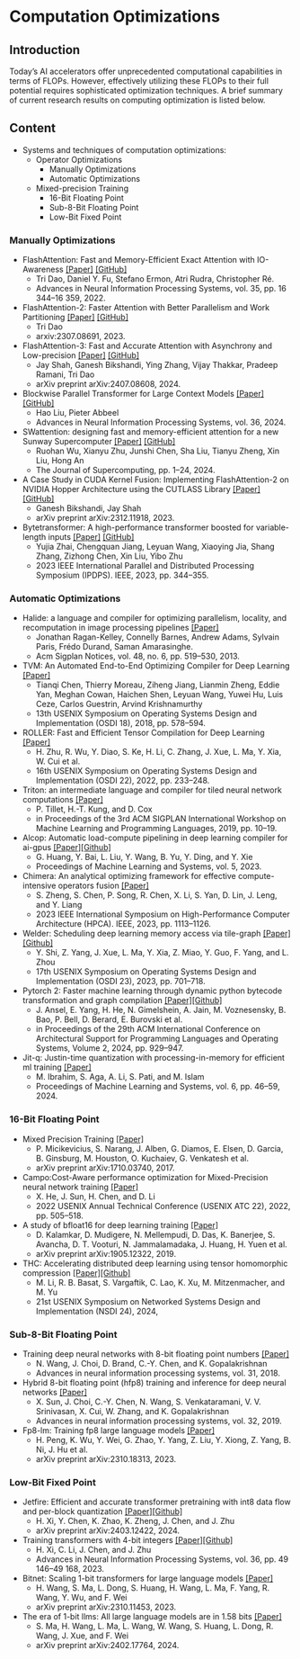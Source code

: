 # Computation Optimizations

## Introduction
Today’s AI accelerators offer unprecedented computational capabilities in terms of FLOPs. However, effectively utilizing these FLOPs to their full potential requires sophisticated optimization techniques. A brief summary of current research results on computing optimization is listed below.

## Content
- Systems and techniques of computation optimizations:
  - Operator Optimizations
    - Manually Optimizations
    - Automatic Optimizations
  - Mixed-precision Training
    - 16-Bit Floating Point
    - Sub-8-Bit Floating Point
    - Low-Bit Fixed Point

### Manually Optimizations
- FlashAttention: Fast and Memory-Efficient Exact Attention with IO-Awareness [[Paper]](https://arxiv.org/abs/2205.14135) [[GitHub]](https://github.com/Dao-AILab/flash-attention)
  - Tri Dao, Daniel Y. Fu, Stefano Ermon, Atri Rudra, Christopher Ré.
  - Advances in Neural Information Processing Systems, vol. 35, pp. 16 344–16 359, 2022.
- FlashAttention-2: Faster Attention with Better Parallelism and Work Partitioning [[Paper]](https://arxiv.org/abs/2307.08691) [[GitHub]](https://github.com/Dao-AILab/flash-attention)
  - Tri Dao 
  - arxiv:2307.08691, 2023.
- FlashAttention-3: Fast and Accurate Attention with Asynchrony and Low-precision [[Paper]](https://arxiv.org/abs/2407.08608) [[GitHub]](https://github.com/Dao-AILab/flash-attention)
  - Jay Shah, Ganesh Bikshandi, Ying Zhang, Vijay Thakkar, Pradeep Ramani, Tri Dao
  - arXiv preprint arXiv:2407.08608, 2024.
- Blockwise Parallel Transformer for Large Context Models [[Paper]](https://dl.acm.org/doi/abs/10.1007/s11227-024-05890-8) [[GitHub]](https://github.com/forhaoliu/ringattention)
  - Hao Liu, Pieter Abbeel
  - Advances in Neural Information Processing Systems, vol. 36, 2024.
- SWattention: designing fast and memory-efficient attention for a new Sunway Supercomputer [[Paper]](https://arxiv.org/abs/2407.08608) [[GitHub]](https://github.com/Dao-AILab/flash-attention)
  - Ruohan Wu, Xianyu Zhu, Junshi Chen, Sha Liu, Tianyu Zheng, Xin Liu, Hong An
  - The Journal of Supercomputing, pp. 1–24, 2024.
- A Case Study in CUDA Kernel Fusion: Implementing FlashAttention-2 on NVIDIA Hopper Architecture using the CUTLASS Library [[Paper]](https://arxiv.org/abs/2312.11918) [[GitHub]](https://github.com/ColfaxResearch/cutlass-kernels/tree/master/src/fmha)
  - Ganesh Bikshandi, Jay Shah
  - arXiv preprint arXiv:2312.11918, 2023.
- Bytetransformer: A high-performance transformer boosted for variable-length inputs [[Paper]](https://arxiv.org/abs/2210.03052) [[GitHub]](https://github.com/bytedance/ByteTransformer)
  - Yujia Zhai, Chengquan Jiang, Leyuan Wang, Xiaoying Jia, Shang Zhang, Zizhong Chen, Xin Liu, Yibo Zhu
  - 2023 IEEE International Parallel and Distributed Processing Symposium (IPDPS). IEEE, 2023, pp. 344–355.

### Automatic Optimizations
- Halide: a language and compiler for optimizing parallelism, locality, and recomputation in image processing pipelines [[Paper]](https://dl.acm.org/doi/10.1145/2491956.2462176)
  - Jonathan Ragan-Kelley, Connelly Barnes, Andrew Adams, Sylvain Paris, Frédo Durand, Saman Amarasinghe.
  - Acm Sigplan Notices, vol. 48, no. 6, pp. 519–530, 2013.
- TVM: An Automated End-to-End Optimizing Compiler for Deep Learning
 [[Paper]](https://arxiv.org/abs/1802.04799)
  - Tianqi Chen, Thierry Moreau, Ziheng Jiang, Lianmin Zheng, Eddie Yan, Meghan Cowan, Haichen Shen, Leyuan Wang, Yuwei Hu, Luis Ceze, Carlos Guestrin, Arvind Krishnamurthy
  - 13th USENIX Symposium on Operating Systems Design and Implementation (OSDI 18), 2018, pp. 578–594.
- ROLLER: Fast and Efficient Tensor Compilation for Deep Learning [[Paper]](https://www.usenix.org/system/files/osdi22-zhu.pdf)
  - H. Zhu, R. Wu, Y. Diao, S. Ke, H. Li, C. Zhang, J. Xue, L. Ma, Y. Xia, W. Cui et al.
  - 16th USENIX Symposium on Operating Systems Design and Implementation (OSDI 22), 2022, pp. 233–248.
- Triton: an intermediate language and compiler for tiled neural network computations [[Paper]](https://www.eecs.harvard.edu/~htk/publication/2019-mapl-tillet-kung-cox.pdf)
  - P. Tillet, H.-T. Kung, and D. Cox
  - in Proceedings of the 3rd ACM SIGPLAN International Workshop on Machine Learning and Programming Languages, 2019, pp. 10–19.
- Alcop: Automatic load-compute pipelining in deep learning compiler for ai-gpus [[Paper]](https://arxiv.org/abs/2210.16691)[[Github]](https://github.com/hgyhungry/alcop-artifact)
  - G. Huang, Y. Bai, L. Liu, Y. Wang, B. Yu, Y. Ding, and Y. Xie
  - Proceedings of Machine Learning and Systems, vol. 5, 2023.
- Chimera: An analytical optimizing framework for effective compute-intensive operators fusion [[Paper]](https://ieeexplore.ieee.org/abstract/document/10071018)
  - S. Zheng, S. Chen, P. Song, R. Chen, X. Li, S. Yan, D. Lin, J. Leng, and Y. Liang
  - 2023 IEEE International Symposium on High-Performance Computer Architecture (HPCA). IEEE, 2023, pp. 1113–1126.
- Welder: Scheduling deep learning memory access via tile-graph [[Paper]](https://www.usenix.org/system/files/osdi23-shi.pdf)[[Github]](https://github.com/microsoft/nnfusion/tree/osdi2023welder)
  - Y. Shi, Z. Yang, J. Xue, L. Ma, Y. Xia, Z. Miao, Y. Guo, F. Yang, and L. Zhou
  - 17th USENIX Symposium on Operating Systems Design and Implementation (OSDI 23), 2023, pp. 701–718.
- Pytorch 2: Faster machine learning through dynamic python bytecode transformation and graph compilation [[Paper]](https://dl.acm.org/doi/pdf/10.1145/3620665.3640366)[[Github]](https://github.com/pytorch/pytorch/)
  - J. Ansel, E. Yang, H. He, N. Gimelshein, A. Jain, M. Voznesensky, B. Bao, P. Bell, D. Berard, E. Burovski et al.
  - in Proceedings of the 29th ACM International Conference on Architectural Support for Programming Languages and Operating Systems, Volume 2, 2024, pp. 929–947.
- Jit-q: Justin-time quantization with processing-in-memory for efficient ml training [[Paper]](https://arxiv.org/pdf/2311.05034)
  - M. Ibrahim, S. Aga, A. Li, S. Pati, and M. Islam
  - Proceedings of Machine Learning and Systems, vol. 6, pp. 46–59, 2024.

### 16-Bit Floating Point
- Mixed Precision Training
 [[Paper]](https://arxiv.org/abs/1710.03740)
  - P. Micikevicius, S. Narang, J. Alben, G. Diamos, E. Elsen, D. Garcia, B. Ginsburg, M. Houston, O. Kuchaiev, G. Venkatesh et al.
  - arXiv preprint arXiv:1710.03740, 2017.
- Campo:Cost-Aware performance optimization for Mixed-Precision neural network training [[Paper]](https://www.usenix.org/system/files/atc22-he.pdf)
  - X. He, J. Sun, H. Chen, and D. Li
  - 2022 USENIX Annual Technical Conference (USENIX ATC 22), 2022, pp. 505–518.
- A study of bfloat16 for deep learning training [[Paper]](https://arxiv.org/abs/1905.12322)
  - D. Kalamkar, D. Mudigere, N. Mellempudi, D. Das, K. Banerjee, S. Avancha, D. T. Vooturi, N. Jammalamadaka, J. Huang, H. Yuen et al.
  - arXiv preprint arXiv:1905.12322, 2019.
- THC: Accelerating distributed deep learning using tensor homomorphic compression [[Paper]](https://arxiv.org/abs/2302.08545)[[Github]](https://github.com/SophiaLi06/BytePS_THC)
  - M. Li, R. B. Basat, S. Vargaftik, C. Lao, K. Xu, M. Mitzenmacher, and M. Yu
  - 21st USENIX Symposium on Networked Systems Design and Implementation (NSDI 24), 2024,

### Sub-8-Bit Floating Point
- Training deep neural networks with 8-bit floating point numbers [[Paper]](https://arxiv.org/abs/1812.08011)
  - N. Wang, J. Choi, D. Brand, C.-Y. Chen, and K. Gopalakrishnan
  - Advances in neural information processing systems, vol. 31, 2018.
- Hybrid 8-bit floating point (hfp8) training and inference for deep neural networks [[Paper]](https://dl.acm.org/doi/pdf/10.5555/3454287.3454728)
  - X. Sun, J. Choi, C.-Y. Chen, N. Wang, S. Venkataramani, V. V. Srinivasan, X. Cui, W. Zhang, and K. Gopalakrishnan
  - Advances in neural information processing systems, vol. 32, 2019.
- Fp8-lm: Training fp8 large language models [[Paper]](https://arxiv.org/abs/2310.18313)
  - H. Peng, K. Wu, Y. Wei, G. Zhao, Y. Yang, Z. Liu, Y. Xiong, Z. Yang, B. Ni, J. Hu et al.
  - arXiv preprint arXiv:2310.18313, 2023.
  
### Low-Bit Fixed Point
- Jetfire: Efficient and accurate transformer pretraining with int8 data flow and per-block quantization [[Paper]](https://arxiv.org/abs/2403.12422)[[Github]](https://github.com/thu-ml/Jetfire-INT8Training)
  - H. Xi, Y. Chen, K. Zhao, K. Zheng, J. Chen, and J. Zhu
  - arXiv preprint arXiv:2403.12422, 2024.
- Training transformers with 4-bit integers [[Paper]](https://arxiv.org/pdf/2306.11987)[[Github]](https://github.com/xijiu9/Train_Transformers_with_INT4)
  - H. Xi, C. Li, J. Chen, and J. Zhu
  - Advances in Neural Information Processing Systems, vol. 36, pp. 49 146–49 168, 2023.
- Bitnet: Scaling 1-bit transformers for large language models [[Paper]](https://arxiv.org/pdf/2310.11453)
  - H. Wang, S. Ma, L. Dong, S. Huang, H. Wang, L. Ma, F. Yang, R. Wang, Y. Wu, and F. Wei
  - arXiv preprint arXiv:2310.11453, 2023.
- The era of 1-bit llms: All large language models are in 1.58 bits [[Paper]](https://arxiv.org/abs/2402.17764)
  - S. Ma, H. Wang, L. Ma, L. Wang, W. Wang, S. Huang, L. Dong, R. Wang, J. Xue, and F. Wei
  - arXiv preprint arXiv:2402.17764, 2024.